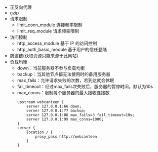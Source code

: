 - 正反向代理
- gzip
- 请求限制
    - limit_conn_module 连接频率限制
    - limit_req_module 请求频率限制
- 访问控制
    - http_access_module 基于 IP 的访问控制
    - http_auth_basic_module 基于用户的信任登陆
- 防盗链(获取资源只能来源于此网站)
- 负载均衡
    - down：当前服务器不参与负载均衡
    - backup：当其他节点都无法使用时的备用服务器
    - max_fails：允许请求失败的次数，若到达就会休眠
    - fail_timeout：经过max_fails次失败后，服务器的暂停时间，默认为10s
    - max_conns：限制每个服务器的最大接收连接数
        ```
        upstream webcanteen {
            server 127.0.0.1:66 down;
            server 127.0.0.1:77 backup;
            server 127.0.0.1:88 max_fails=3 fail_timeout=10s;
            server 127.0.0.1:99 max_conns=1000;
        }
        server {
            location / {
                proxy_pass http://webcanteen
            }
        }
        ```